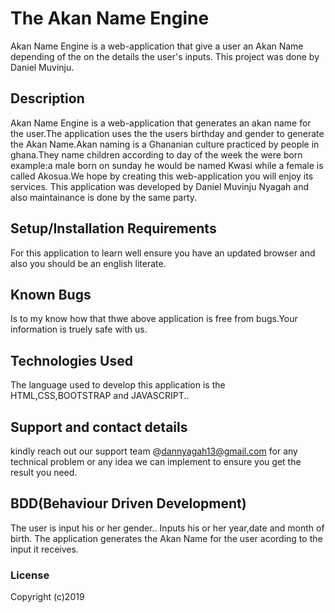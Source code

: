 # The Akan Name Engine
Akan Name Engine is a web-application that give a user an Akan Name depending of the on the details the user's inputs.
This project was done by Daniel Muvinju.  
## Description
Akan Name Engine is a web-application that generates an akan name for the user.The application uses the the users birthday and gender to generate the Akan Name.Akan naming is a Ghananian culture practiced by people in ghana.They name children according to day of the week the were born example:a male born on sunday he would be named Kwasi while a female is called Akosua.We hope by creating this web-application 
you will enjoy its services.
This application was developed by Daniel Muvinju Nyagah and also maintainance is done by the same party.
## Setup/Installation Requirements
For this application to learn well ensure you have an updated browser and also you should be an english literate.
## Known Bugs
 Is to my know how that thwe above application is free from bugs.Your information is truely safe with us.
## Technologies Used
The language used to develop this application is the HTML,CSS,BOOTSTRAP and JAVASCRIPT.. 
## Support and contact details
 kindly reach out our support team @dannyagah13@gmail.com for any technical problem or any idea we can implement to ensure you get the result you need.
## BDD(Behaviour Driven Development)
The user is input his or her gender..
Inputs his or her year,date and month of birth.
The application generates the Akan Name for the user acording to the input it receives. 
### License

Copyright (c)2019 